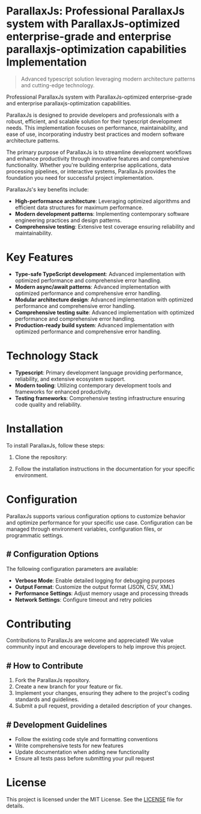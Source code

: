 <!-- fallback_ParallaxJs_20251001235502_76392 -->

# ParallaxJs: Professional ParallaxJs system with ParallaxJs-optimized enterprise-grade and enterprise parallaxjs-optimization capabilities Implementation
> Advanced typescript solution leveraging modern architecture patterns and cutting-edge technology.

Professional ParallaxJs system with ParallaxJs-optimized enterprise-grade and enterprise parallaxjs-optimization capabilities.

ParallaxJs is designed to provide developers and professionals with a robust, efficient, and scalable solution for their typescript development needs. This implementation focuses on performance, maintainability, and ease of use, incorporating industry best practices and modern software architecture patterns.

The primary purpose of ParallaxJs is to streamline development workflows and enhance productivity through innovative features and comprehensive functionality. Whether you're building enterprise applications, data processing pipelines, or interactive systems, ParallaxJs provides the foundation you need for successful project implementation.

ParallaxJs's key benefits include:

* **High-performance architecture**: Leveraging optimized algorithms and efficient data structures for maximum performance.
* **Modern development patterns**: Implementing contemporary software engineering practices and design patterns.
* **Comprehensive testing**: Extensive test coverage ensuring reliability and maintainability.

# Key Features

* **Type-safe TypeScript development**: Advanced implementation with optimized performance and comprehensive error handling.
* **Modern async/await patterns**: Advanced implementation with optimized performance and comprehensive error handling.
* **Modular architecture design**: Advanced implementation with optimized performance and comprehensive error handling.
* **Comprehensive testing suite**: Advanced implementation with optimized performance and comprehensive error handling.
* **Production-ready build system**: Advanced implementation with optimized performance and comprehensive error handling.

# Technology Stack

* **Typescript**: Primary development language providing performance, reliability, and extensive ecosystem support.
* **Modern tooling**: Utilizing contemporary development tools and frameworks for enhanced productivity.
* **Testing frameworks**: Comprehensive testing infrastructure ensuring code quality and reliability.

# Installation

To install ParallaxJs, follow these steps:

1. Clone the repository:


2. Follow the installation instructions in the documentation for your specific environment.

# Configuration

ParallaxJs supports various configuration options to customize behavior and optimize performance for your specific use case. Configuration can be managed through environment variables, configuration files, or programmatic settings.

## # Configuration Options

The following configuration parameters are available:

* **Verbose Mode**: Enable detailed logging for debugging purposes
* **Output Format**: Customize the output format (JSON, CSV, XML)
* **Performance Settings**: Adjust memory usage and processing threads
* **Network Settings**: Configure timeout and retry policies

# Contributing

Contributions to ParallaxJs are welcome and appreciated! We value community input and encourage developers to help improve this project.

## # How to Contribute

1. Fork the ParallaxJs repository.
2. Create a new branch for your feature or fix.
3. Implement your changes, ensuring they adhere to the project's coding standards and guidelines.
4. Submit a pull request, providing a detailed description of your changes.

## # Development Guidelines

* Follow the existing code style and formatting conventions
* Write comprehensive tests for new features
* Update documentation when adding new functionality
* Ensure all tests pass before submitting your pull request

# License

This project is licensed under the MIT License. See the [LICENSE](https://github.com/Willysc10/ParallaxJs/blob/main/LICENSE) file for details.
